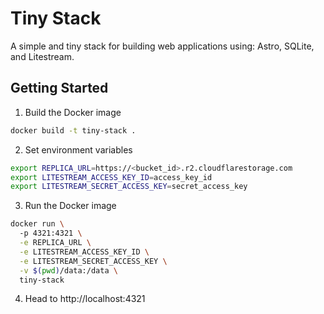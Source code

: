 # Tiny Stack

A simple and tiny stack for building web applications using: Astro, SQLite, and Litestream.

## Getting Started

1. Build the Docker image

```bash
docker build -t tiny-stack .
```

2. Set environment variables

```bash
export REPLICA_URL=https://<bucket_id>.r2.cloudflarestorage.com
export LITESTREAM_ACCESS_KEY_ID=access_key_id
export LITESTREAM_SECRET_ACCESS_KEY=secret_access_key
```

3. Run the Docker image

```bash
docker run \                                                
  -p 4321:4321 \
  -e REPLICA_URL \
  -e LITESTREAM_ACCESS_KEY_ID \
  -e LITESTREAM_SECRET_ACCESS_KEY \
  -v $(pwd)/data:/data \
  tiny-stack
```

4. Head to http://localhost:4321